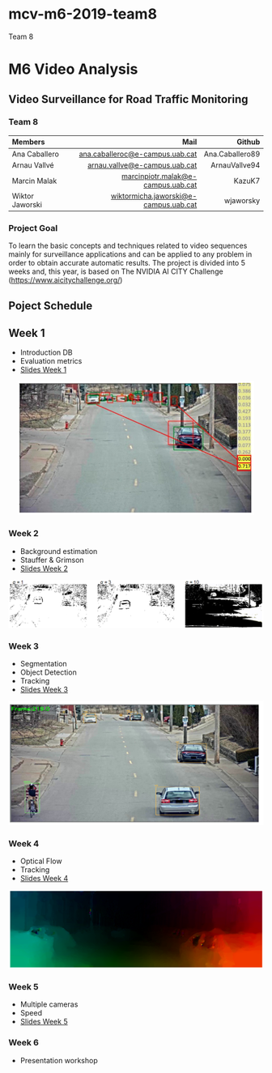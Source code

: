 # mcv-m6-2019-team8
Team 8


# M6 Video Analysis

## Video Surveillance for Road Traffic Monitoring

### Team 8
| Members       |  Mail                           | Github |
| :---          | ---:                            | ---: |
| Ana Caballero | ana.caballeroc@e-campus.uab.cat | Ana.Caballero89 |
| Arnau Vallvé  | arnau.vallve@e-campus.uab.cat   | ArnauVallve94 |
| Marcin Malak  | marcinpiotr.malak@e-campus.uab.cat  | KazuK7 |
| Wiktor Jaworski | wiktormicha.jaworski@e-campus.uab.cat  | wjaworsky |


###  Project Goal
To learn the basic concepts and techniques related to video sequences mainly for surveillance applications and can be applied to any problem in order to obtain accurate automatic results.
The project is divided into 5 weeks and, this year, is based on The NVIDIA AI CITY Challenge (https://www.aicitychallenge.org/)

## Poject Schedule
## Week 1
- Introduction DB
- Evaluation metrics
- [Slides Week 1](https://docs.google.com/presentation/d/1QqUpTQ17ai2_8i-_77kf4A69zO-8pxEvA6Q4RdeT06o/edit#slide=id.p) 

<div align="center">
  <img src="https://github.com/mcv-m6-video/mcv-m6-2019-team8/blob/master/week1/imgWeek1.PNG">
</div>

### Week 2
- Background estimation
- Stauffer & Grimson
- [Slides Week 2](https://docs.google.com/presentation/d/1YcZWX69NVLLItkt1Y1R9L2ztg6i9ycPz6nSiEDatVws/edit)

<div align="center">
  <img src="https://github.com/mcv-m6-video/mcv-m6-2019-team8/blob/master/week2/imgWeek2.PNG">
</div>

### Week 3
- Segmentation
- Object Detection
- Tracking
- [Slides Week 3](https://docs.google.com/presentation/d/1VnUszuydOZ6Ep9bWKlPd911d-CRs6RhJaZIb5d8auv4/edit)

<div align="center">
  <img src="https://github.com/mcv-m6-video/mcv-m6-2019-team8/blob/master/week3/imgWeek3.PNG">
</div>

### Week 4
- Optical Flow
- Tracking
- [Slides Week 4](https://docs.google.com/presentation/d/16n99UauwVxce0t2xAHwBlb8BFVRFUW1_1sApJWLZc4A/edit)

<div align="center">
  <img src="https://github.com/mcv-m6-video/mcv-m6-2019-team8/blob/master/week4/imgWeek4.PNG">
</div>

### Week 5
- Multiple cameras
- Speed
- [Slides Week 5](https://docs.google.com/presentation/d/1KKxJNzPyEG6kwUT2Btdp53FqrZyecdhszeUKBU5seS8/edit?usp=sharing)

### Week 6
- Presentation workshop


